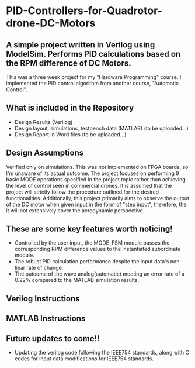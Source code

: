 # PID-Controllers-for-Quadrotor-drone-DC-Motors

## A simple project written in Verilog using ModelSim. Performs PID calculations based on the RPM difference of DC Motors.
This was a three week project for my "Hardware Programming" course. I implemented the PID control algorithm from another course, "Automatic Control".

## What is included in the Repository

* Design Results (Verilog)
* Design layout, simulations, testbench data (MATLAB) (to be uploaded...)
* Design Report in Word files (to be uploaded...)


## Design Assumptions

Verified only on simulations. This was not implemented on FPGA boards, so I'm unaware of its actual outcome.
The project focuses on performing 9 basic MODE operations specified in the project topic rather than achieving the level of control seen in commercial drones.
It is assumed that the project will strictly follow the procedure outlined for the desired functionalities.
Additionally, this project primarily aims to observe the output of the DC motor when given input in the form of "step input",
therefore, the it will not extensively cover the aerodynamic perspective.


## These are some key features worth noticing!

* Controlled by the user input, the MODE_FSM module passes the corresponding RPM difference values to the instantiated subordinate module.
* The robust PID calculation performance despite the input data's non-liear rate of change.
* The outcome of the wave analog(automatic) meeting an error rate of a 0.22% compared to the MATLAB simulation results.


## Verilog Instructions
## MATLAB Instructions
## Future updates to come!!

* Updating the verilog code following the IEEE754 standards, along with C codes for input data modifications for IEEE754 standards.
